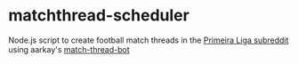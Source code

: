 # matchthread-scheduler
Node.js script to create football match threads in the [Primeira Liga subreddit](https://www.reddit.com/r/PrimeiraLiga/) using aarkay's [match-thread-bot](https://github.com/aarkay/match-thread-bot)

